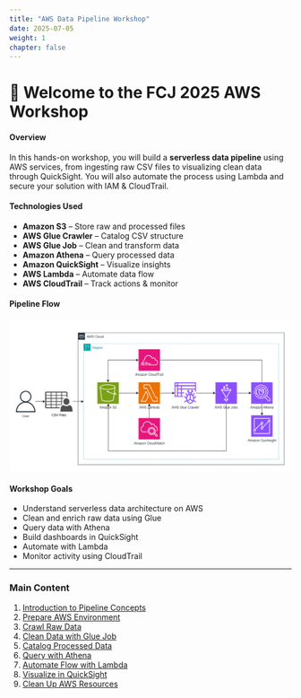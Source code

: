 ```yaml
---
title: "AWS Data Pipeline Workshop"
date: 2025-07-05
weight: 1
chapter: false
---
```


# 👋 Welcome to the FCJ 2025 AWS Workshop

#### Overview

In this hands-on workshop, you will build a **serverless data pipeline** using AWS services, from ingesting raw CSV files to visualizing clean data through QuickSight. You will also automate the process using Lambda and secure your solution with IAM & CloudTrail.

#### Technologies Used

- **Amazon S3** – Store raw and processed files
- **AWS Glue Crawler** – Catalog CSV structure
- **AWS Glue Job** – Clean and transform data
- **Amazon Athena** – Query processed data
- **Amazon QuickSight** – Visualize insights
- **AWS Lambda** – Automate data flow
- **AWS CloudTrail** – Track actions & monitor

#### Pipeline Flow

![Pipeline Architecture](/images/00/0001.png?featherlight=false&width=90pc)

#### Workshop Goals

- Understand serverless data architecture on AWS
- Clean and enrich raw data using Glue
- Query data with Athena
- Build dashboards in QuickSight
- Automate with Lambda
- Monitor activity using CloudTrail

---

### Main Content

1. [Introduction to Pipeline Concepts](1-introduction/)
2. [Prepare AWS Environment](2-prepare-environment/)
3. [Crawl Raw Data](3-crawler-raw/)
4. [Clean Data with Glue Job](4-glue-job/)
5. [Catalog Processed Data](5-crawler-processed/)
6. [Query with Athena](6-athena-analysis/)
7. [Automate Flow with Lambda](7-automation-lambda/)
8. [Visualize in QuickSight](8-quicksight-dashboard/)
9. [Clean Up AWS Resources](9-cleanup/)

